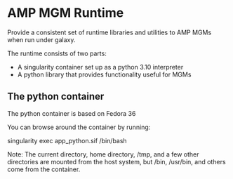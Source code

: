 # AMP MGM Runtime

Provide a consistent set of runtime libraries and utilities to
AMP MGMs when run under galaxy.

The runtime consists of two parts:
* A singularity container set up as a python 3.10 interpreter
* A python library that provides functionality useful for MGMs

## The python container
The python container is based on Fedora 36 

You can browse around the container by running:

singularity exec app_python.sif /bin/bash

Note:  The current directory, home directory, /tmp, and a few
other directories are mounted from the host system, but
/bin, /usr/bin, and others come from the container.

